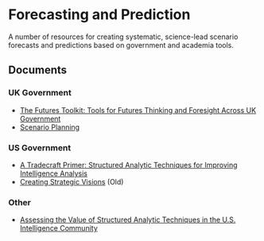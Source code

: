 # Forecasting and Prediction

A number of resources for creating systematic, science-lead scenario forecasts and predictions based on government and academia tools.

## Documents

### UK Government

- [The Futures Toolkit: Tools for Futures Thinking and Foresight Across UK Government](https://github.com/krisbolton/Forecasting-and-Prediction/blob/master/The%20Futures%20Toolkit%20-%20Tools%20for%20Futures%20Thinking%20and%20Foresight%20Across%20UK%20Government%20-%20Government%20Office%20for%20Science.pdf)
- [Scenario Planning](https://github.com/krisbolton/Forecasting-and-Prediction/blob/master/Scenario%20Planning%20-%20Government%20Office%20for%20Science.pdf)

### US Government

- [A Tradecraft Primer: Structured Analytic Techniques for Improving Intelligence Analysis](https://github.com/krisbolton/Forecasting-and-Prediction/blob/master/A%20Tradecraft%20Primer%20-%20Structured%20Analytic%20Techniques%20for%20Improving%20Intelligence%20Analysis.pdf)
- [Creating Strategic Visions](https://github.com/krisbolton/Forecasting-and-Prediction/blob/master/Creating%20Strategic%20Visions%20-%20U.S.%20Army%20War%20College.pdf) (Old)

### Other

- [Assessing the Value of Structured Analytic Techniques in the U.S. Intelligence Community](https://github.com/krisbolton/Forecasting-and-Prediction/blob/master/Assessing%20the%20Value%20of%20Structured%20Analytic%20Techniques%20in%20the%20U.S.%20Intelligence%20Community%20-%20RAND%20Corp..pdf)
